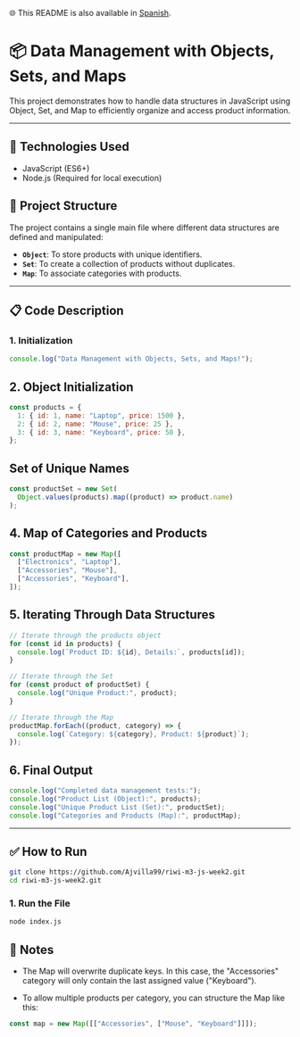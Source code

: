 🌐 This README is also available in [Spanish](README.es.md).

# 📦 Data Management with Objects, Sets, and Maps

This project demonstrates how to handle data structures in JavaScript using Object, Set, and Map to efficiently organize and access product information.

---

## 🚀 Technologies Used

- JavaScript (ES6+)
- Node.js (Required for local execution)

## 📂 Project Structure

The project contains a single main file where different data structures are defined and manipulated:

- **`Object`**: To store products with unique identifiers.
- **`Set`**: To create a collection of products without duplicates.
- **`Map`**: To associate categories with products.

---

## 📋 Code Description

### 1. Initialization

```js
console.log("Data Management with Objects, Sets, and Maps!");
```

## 2. Object Initialization

```js
const products = {
  1: { id: 1, name: "Laptop", price: 1500 },
  2: { id: 2, name: "Mouse", price: 25 },
  3: { id: 3, name: "Keyboard", price: 50 },
};
```

## Set of Unique Names

```js
const productSet = new Set(
  Object.values(products).map((product) => product.name)
);
```

## 4. Map of Categories and Products

```js
const productMap = new Map([
  ["Electronics", "Laptop"],
  ["Accessories", "Mouse"],
  ["Accessories", "Keyboard"],
]);
```

## 5. Iterating Through Data Structures

```js
// Iterate through the products object
for (const id in products) {
  console.log(`Product ID: ${id}, Details:`, products[id]);
}

// Iterate through the Set
for (const product of productSet) {
  console.log("Unique Product:", product);
}

// Iterate through the Map
productMap.forEach((product, category) => {
  console.log(`Category: ${category}, Product: ${product}`);
});
```

## 6. Final Output

```js
console.log("Completed data management tests:");
console.log("Product List (Object):", products);
console.log("Unique Product List (Set):", productSet);
console.log("Categories and Products (Map):", productMap);
```

---

## ✅ How to Run

```bash
git clone https://github.com/Ajvilla99/riwi-m3-js-week2.git
cd riwi-m3-js-week2.git
```

### 1. Run the File

```bash
node index.js
```

## 📌 Notes

- The Map will overwrite duplicate keys. In this case, the "Accessories" category will only contain the last assigned value ("Keyboard").

- To allow multiple products per category, you can structure the Map like this:

```js
const map = new Map([["Accessories", ["Mouse", "Keyboard"]]]);
```
